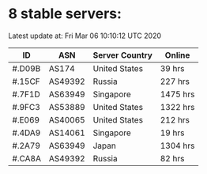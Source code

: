 # 8 stable servers:

Latest update at: Fri Mar 06 10:10:12 UTC 2020

| ID | ASN | Server Country | Online |
| -- | --- | -------------- | ------ |
| #.D09B | AS174 | United States | 39 hrs |
| #.15CF | AS49392 | Russia | 227 hrs |
| #.7F1D | AS63949 | Singapore | 1475 hrs |
| #.9FC3 | AS53889 | United States | 1322 hrs |
| #.E069 | AS40065 | United States | 212 hrs |
| #.4DA9 | AS14061 | Singapore | 19 hrs |
| #.2A79 | AS63949 | Japan | 1304 hrs |
| #.CA8A | AS49392 | Russia | 82 hrs |

